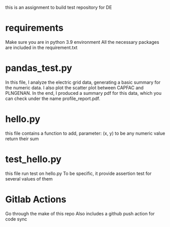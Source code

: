 this is an assignment to build test repository for DE

# requirements

Make sure you are in python 3.9 environment
All the necessary packages are included in the requirement.txt

# pandas_test.py

In this file, I analyze the electric grid data, generating a basic summary for the numeric data. I also plot the scatter plot between CAPFAC and PLNGENAN. In the end, I produced a summary pdf for this data, which you can check under the name profile_report.pdf.

# hello.py

this file contains a function to add,
    parameter: (x, y) to be any numeric value
    return their sum

# test_hello.py

this file run test on hello.py
To be specific, it provide assertion test for several values of them

# Gitlab Actions

Go through the make of this repo
Also includes a github push action for code sync



